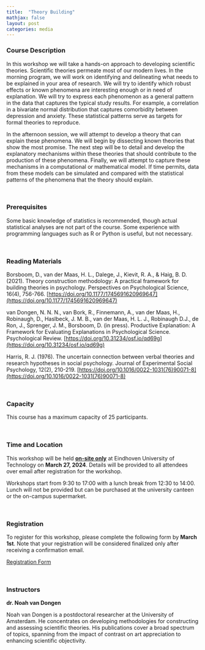 ```yaml
---
title:  "Theory Building"
mathjax: false
layout: post
categories: media
---
```


### Course Description

In this workshop we will take a hands-on approach to developing scientific theories. Scientific theories permeate most of our modern lives. In the morning program, we will work on identifying and delineating what needs to be explained in your area of research. We will try to identify which robust effects or known phenomena are interesting enough or in need of explanation. We will try to express each phenomenon as a general pattern in the data that captures the typical study results. For example, a correlation in a bivariate normal distribution that captures comorbidity between depression and anxiety. These statistical patterns serve as targets for formal theories to reproduce.

In the afternoon session, we will attempt to develop a theory that can explain these phenomena. We will begin by dissecting known theories that show the most promise. The next step will be to detail and develop the explanatory mechanisms within these theories that should contribute to the production of these phenomena. Finally, we will attempt to capture these mechanisms in a computational or mathematical model. If time permits, data from these models can be simulated and compared with the statistical patterns of the phenomena that the theory should explain.

<br>

### Prerequisites 

Some basic knowledge of statistics is recommended, though actual statistical analyses are not part of the course. Some experience with programming languages such as R or Python is useful, but not necessary.

<br>

### Reading Materials

Borsboom, D., van der Maas, H. L., Dalege, J., Kievit, R. A., & Haig, B. D. (2021). Theory construction methodology: A practical framework for building theories in psychology. Perspectives on Psychological Science, 16(4), 756-766. [https://doi.org/10.1177/1745691620969647](https://doi.org/10.1177/1745691620969647)

van Dongen, N. N. N., van Bork, R., Finnemann, A., van der Maas, H., Robinaugh, D., Haslbeck, J. M. B., van der Maas, H. L. J., Robinaugh D.J., de Ron, J., Sprenger, J. M., Borsboom, D. (in press). Productive Explanation: A Framework for Evaluating Explanations in Psychological Science. Psychological Review. [https://doi.org/10.31234/osf.io/qd69g](https://doi.org/10.31234/osf.io/qd69g)

Harris, R. J. (1976). The uncertain connection between verbal theories and research hypotheses in social psychology. Journal of Experimental Social Psychology, 12(2), 210-219. [https://doi.org/10.1016/0022-1031(76)90071-8](https://doi.org/10.1016/0022-1031(76)90071-8)

<br>

### Capacity

This course has a maximum capacity of 25 participants.

<br>

### Time and Location

This workshop will be held <ins>**on-site only**</ins> at Eindhoven University of Technology on **March 27, 2024**. Details will be provided to all attendees over email after registration for the workshop.

Workshops start from 9:30 to 17:00 with a lunch break from 12:30 to 14:00. Lunch will not be provided but can be purchased at the university canteen or the on-campus supermarket. 

<br>

### Registration

To register for this workshop, please complete the following form by **March 1st**. Note that your registration will be considered finalized only after receiving a confirmation email.

[Registration Form](https://forms.office.com/Pages/ResponsePage.aspx?id=R_J9zM5gD0qddXBM9g78ZP_Kihp-VglPgWom9gajHXdUODk4MTdZRk5UU1hIQVgxOTNCRVZCN0ZIRC4u)

<br>

### Instructors

**dr. Noah van Dongen**

Noah van Dongen is a postdoctoral researcher at the University of Amsterdam. He concentrates on developing methodologies for constructing and assessing scientific theories. His publications cover a broad spectrum of topics, spanning from the impact of contrast on art appreciation to enhancing scientific objectivity.
